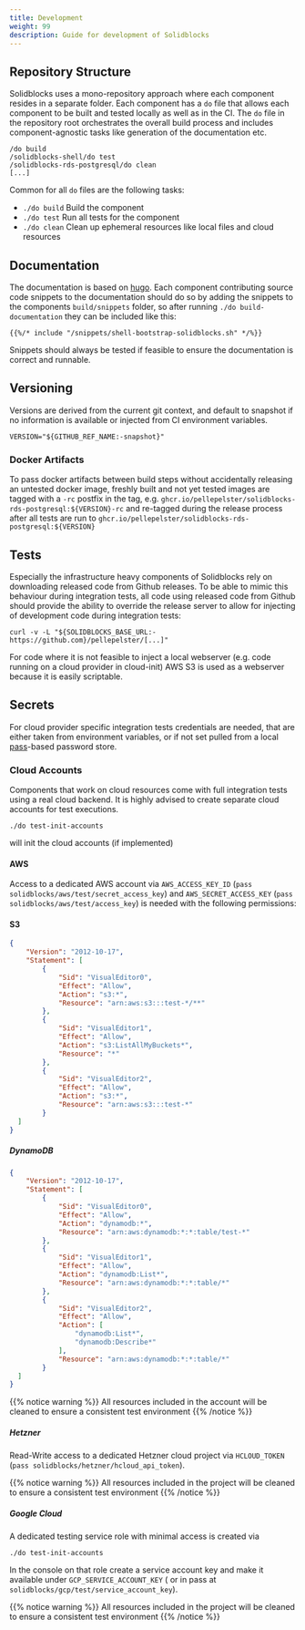 ```yaml
---
title: Development
weight: 99
description: Guide for development of Solidblocks
---
```


## Repository Structure

Solidblocks uses a mono-repository approach where each component resides in a separate folder. Each component has a `do` file that allows each component to be built and tested locally as well as in the CI. The `do` file in the repository root orchestrates the overall build process and includes component-agnostic tasks like generation of the documentation
etc.

```shell
/do build
/solidblocks-shell/do test
/solidblocks-rds-postgresql/do clean
[...]
```

Common for all `do` files are the following tasks:

* `./do build` Build the component
* `./do test` Run all tests for the component
* `./do clean` Clean up ephemeral resources like local files and cloud resources

## Documentation

The documentation is based on [hugo](https://gohugo.io/). Each component contributing source code snippets to the documentation should do so by adding the snippets to the components `build/snippets` folder, so after
running `./do build-documentation` they can be included like this:

```shell
{{%/* include "/snippets/shell-bootstrap-solidblocks.sh" */%}}
```

Snippets should always be tested if feasible to ensure the documentation is correct and runnable.

## Versioning

Versions are derived from the current git context, and default to snapshot if no information is available or injected from CI environment variables. 

```shell
VERSION="${GITHUB_REF_NAME:-snapshot}"
```

### Docker Artifacts

To pass docker artifacts between build steps without accidentally releasing an untested docker image, freshly built and not yet tested images are tagged with a `-rc` postfix in the tag, e.g. `ghcr.io/pellepelster/solidblocks-rds-postgresql:${VERSION}-rc` and re-tagged during the release process after all tests are run to `ghcr.io/pellepelster/solidblocks-rds-postgresql:${VERSION}`


## Tests

Especially the infrastructure heavy components of Solidblocks rely on downloading released code from Github releases. To be able to mimic this behaviour during integration tests, all code using released code from Github should provide the ability to override the release server to allow for injecting of development code during integration tests:

```shell
curl -v -L "${SOLIDBLOCKS_BASE_URL:-https://github.com}/pellepelster/[...]"
```

For code where it is not feasible to inject a local webserver (e.g. code running on a cloud provider in cloud-init) AWS S3 is used as a webserver because it is easily scriptable.

## Secrets

For cloud provider specific integration tests credentials are needed, that are either taken from environment variables, or if not set pulled from a
local [pass](https://www.passwordstore.org/)-based password store.

### Cloud Accounts

Components that work on cloud resources come with full integration tests using a real cloud backend. 
It is highly advised to create separate cloud accounts for test executions. 

```shell
./do test-init-accounts
```

will init the cloud accounts (if implemented)

#### AWS

Access to a dedicated AWS account  via `AWS_ACCESS_KEY_ID` (`pass solidblocks/aws/test/secret_access_key`) and `AWS_SECRET_ACCESS_KEY` (`pass solidblocks/aws/test/access_key`) is needed with the following permissions:  

#### S3
```json
{
    "Version": "2012-10-17",
    "Statement": [
        {
            "Sid": "VisualEditor0",
            "Effect": "Allow",
            "Action": "s3:*",
            "Resource": "arn:aws:s3:::test-*/**"
        },
        {
            "Sid": "VisualEditor1",
            "Effect": "Allow",
            "Action": "s3:ListAllMyBuckets*",
            "Resource": "*"
        },
        {
            "Sid": "VisualEditor2",
            "Effect": "Allow",
            "Action": "s3:*",
            "Resource": "arn:aws:s3:::test-*"
        }
  ]
}
```

##### DynamoDB
```json
{
    "Version": "2012-10-17",
    "Statement": [
        {
            "Sid": "VisualEditor0",
            "Effect": "Allow",
            "Action": "dynamodb:*",
            "Resource": "arn:aws:dynamodb:*:*:table/test-*"
        },
        {
            "Sid": "VisualEditor1",
            "Effect": "Allow",
            "Action": "dynamodb:List*",
            "Resource": "arn:aws:dynamodb:*:*:table/*"
        },
        {
            "Sid": "VisualEditor2",
            "Effect": "Allow",
            "Action": [
                "dynamodb:List*",
                "dynamodb:Describe*"
            ],
            "Resource": "arn:aws:dynamodb:*:*:table/*"
        }
  ]
}
```

{{% notice warning %}}
All resources included in the account will be cleaned to ensure a consistent test environment
{{% /notice %}}

##### Hetzner

Read-Write access to a dedicated Hetzner cloud project via `HCLOUD_TOKEN` (`pass solidblocks/hetzner/hcloud_api_token`).

{{% notice warning %}}
All resources included in the project will be cleaned to ensure a consistent test environment
{{% /notice %}}

##### Google Cloud

A dedicated testing service role with minimal access is created via

```shell
./do test-init-accounts
```

In the console on that role create a service account key and make it available under `GCP_SERVICE_ACCOUNT_KEY` ( or in pass at `solidblocks/gcp/test/service_account_key`).

{{% notice warning %}}
All resources included in the project will be cleaned to ensure a consistent test environment
{{% /notice %}}